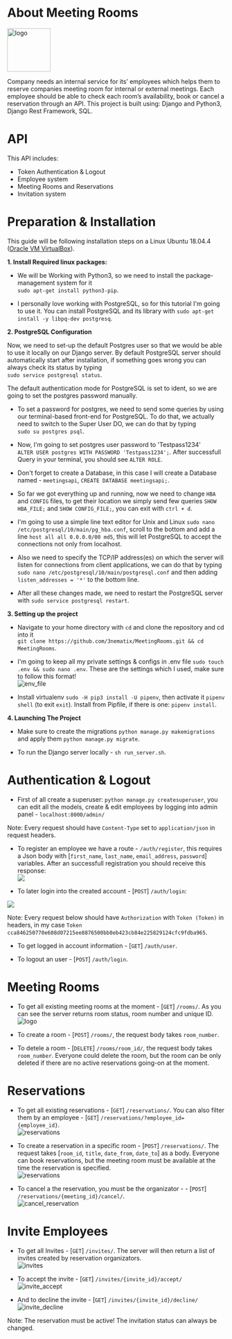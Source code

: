 # About Meeting Rooms
<img src="https://pngimage.net/wp-content/uploads/2018/05/administracion-de-empresas-png-4.png" width="100" alt="logo"/><p>Company needs an internal service for its’ employees which helps them to reserve companies meeting room for internal or external meetings. Each employee should be able to check each room’s availability, book or cancel a reservation through an API.
This project is built using: Django and Python3, Django Rest Framework, SQL.</p>

# API 
This API includes:
* Token Authentication & Logout
* Employee system
* Meeting Rooms and Reservations
* Invitation system


# Preparation & Installation
This guide will be following installation steps on a Linux Ubuntu 18.04.4 (<a href="https://www.virtualbox.org/">Oracle VM VirtualBox</a>).

<b>1. Install Required linux packages:</b>

* We will be Working with Python3, so we need to install the package-management system for it
<br/>`sudo apt-get install python3-pip`.

* I personally love working with PostgreSQL, so for this tutorial I'm going to use it. You can install PostgreSQL and its library with `sudo apt-get install -y libpq-dev postgresq`.

<b>2. PostgreSQL Configuration</b>

Now, we need to set-up the default Postgres user so that we would be able to use it locally on our Django server. By default PostgreSQL server should automatically start after installation, if something goes wrong you can always check its status by typing
<br/>`sudo service postgresql status`.

The default authentication mode for PostgreSQL is set to ident, so we are going to set the postgres password manually.

* To set a password for postgres, we need to send some queries by using our terminal-based front-end for PostgreSQL. To do that, we actually need to switch to the Super User DO, we can do that by typing <br/>`sudo su postgres psql`.

* Now, I'm going to set postgres user password to 'Testpass1234'<br/>`ALTER USER postgres WITH PASSWORD 'Testpass1234';`. After successfull Query in your terminal, you should see `ALTER ROLE`.

* Don't forget to create a Database, in this case I will create a Database named - `meetingsapi`, `CREATE DATABASE meetingsapi;`.

* So far we got everything up and running, now we need to change `HBA` and `CONFIG` files, to get their location we simply send few queries `SHOW HBA_FILE;` and `SHOW CONFIG_FILE;`, you can exit with `ctrl + d`. 

* I'm going to use a simple line text editor for Unix and Linux `sudo nano /etc/postgresql/10/main/pg_hba.conf`, scroll to the bottom and add a line `host all all 0.0.0.0/00 md5`, this will let PostgreSQL to accept the connections not only from localhost.

* Also we need to specify the TCP/IP address(es) on which the server will listen for connections from client applications, we can do that by typing `sudo nano /etc/postgresql/10/main/postgresql.conf` and then adding `listen_addresses = '*'` to the bottom line.

* After all these changes made, we need to restart the PostgreSQL server with `sudo service postgresql restart`.

<b>3. Setting up the project</b>

* Navigate to your home directory with `cd` and clone the repository and cd into it <br/>`git clone https://github.com/3nematix/MeetingRooms.git && cd MeetingRooms`.

* I'm going to keep all my private settings & configs in .env file `sudo touch .env && sudo nano .env`. These are the settings which I used, make sure to follow this format! <br/> <img src="https://i.gyazo.com/3cd6bb55e107bb074faecf2d1e5156f8.png" alt="env_file"/>

* Install virtualenv `sudo -H pip3 install -U pipenv`, then activate it `pipenv shell` (to exit `exit`). Install from Pipfile, if there is one: `pipenv install`.

<b>4. Launching The Project</b>

* Make sure to create the migrations `python manage.py makemigrations` and apply them `python manage.py migrate`.

* To run the Django server locally - `sh run_server.sh`.

# Authentication & Logout

* First of all create a superuser: `python manage.py createsuperuser`, you can edit all the models, create & edit employees by logging into admin panel - `localhost:8000/admin/`

Note: Every request should have `Content-Type` set to `application/json` in request headers.

* To register an employee we have a route - `/auth/register`, this requires a Json body with [`first_name`, `last_name`, `email_address`, `password`] variables. After an successfull registration you should receive this response:<br/><img src="https://i.gyazo.com/2e429a4ab9123c24ed2d4b6fad661509.png"/>

* To later login into the created account - [`POST`] `/auth/login`:
<img src="https://i.gyazo.com/acae5b282197d20cfbb63d2aabecd988.png"/>

Note: Every request below should have `Authorization` with `Token (Token)` in headers, in my case `Token cca846250770e608d07215ee8876500bb0eb423cb84e225829124cfc9fdba965`.

* To get logged in account information - [`GET`] `/auth/user`.

* To logout an user - [`POST`] `/auth/login`.

# Meeting Rooms

* To get all existing meeting rooms at the moment - [`GET`] `/rooms/`. As you can see the server returns room status, room number and unique ID.<br/><img src="https://i.gyazo.com/f8a56954d37e7c7486cc9ce91d9d45ab.png" alt="logo"/>

* To create a room - [`POST`] `/rooms/`, the request body takes `room_number`.

* To detele a room - [`DELETE`] `/rooms/room_id/`, the request body takes `room_number`. Everyone could delete the room, but the room can be only deleted if there are no active reservations going-on at the moment.

# Reservations

* To get all existing reservations - [`GET`] `/reservations/`. You can also filter them by an employee - [`GET`] `/reservations/?employee_id={employee_id}`.</br><img src="https://i.gyazo.com/466d217b313904dd5523251f8ad40e74.png" alt="reservations"/>

* To create a reservation in a specific room - [`POST`] `/reservations/`. The request takes [`room_id`, `title`, `date_from`, `date_to`] as a body. Everyone can book reservations, but the meeting room must be available at the time the reservation is specified.<br/><img src="https://i.gyazo.com/a78009808c58b45723084a667ee4a4a5.png" alt="reservations"/>

* To cancel a the reservation, you must be the organizator - - [`POST`] `/reservations/{meeting_id}/cancel/`.<br><img src="https://i.gyazo.com/3ad94c2f6e8026d167845ab59d4f90f7.png" alt="cancel_reservation"/>

# Invite Employees

* To get all Invites - [`GET`] `/invites/`. The server will then return a list of invites created by reservation organizators.<br/><img src="https://i.gyazo.com/03ff095b111363c3749a9ce5a9fabc64.png" alt="invites"/>

* To accept the invite - [`GET`] `/invites/{invite_id}/accept/`<br/><img src="https://i.gyazo.com/f53847da7ab6700a8eecb82c6cfb8674.png" alt="invite_accept"/>

* And to decline the invite - [`GET`] `/invites/{invite_id}/decline/`<br/><img src="https://i.gyazo.com/2d348fd15e7a28c07199a4805509fa28.png" alt="invite_decline"/>

Note: The reservation must be active! The invitation status can always be changed.

